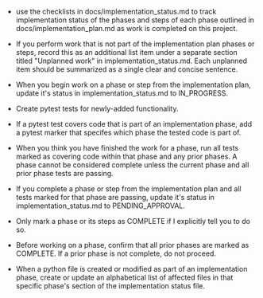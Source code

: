 - use the checklists in docs/implementation_status.md to track implementation status of the phases and steps of each phase outlined in docs/implementation_plan.md as work is completed on this project.

- If you perform work that is not part of the implementation plan phases or steps, record this as an additional list item under a separate section titled "Unplanned work" in implementation_status.md. Each unplanned item should be summarized as a single clear and concise sentence.

- When you begin work on a phase or step from the implementation plan, update it's status in implementation_status.md to IN_PROGRESS.

- Create pytest tests for newly-added functionality.

- If a pytest test covers code that is part of an implementation phase, add a pytest marker that specifes which phase the tested code is part of.

- When you think you have finished the work for a phase, run all tests marked as covering code within that phase and any prior phases. A phase cannot be considered complete unless the current phase and all prior phase tests are passing.

- If you complete a phase or step from the implementation plan and all tests marked for that phase are passing, update it's status in implementation_status.md to PENDING_APPROVAL.

- Only mark a phase or its steps as COMPLETE if I explicitly tell you to do so.

- Before working on a phase, confirm that all prior phases are marked as COMPLETE. If a prior phase is not complete, do not proceed.

- When a python file is created or modified as part of an implementation phase, create or update an alphabetical list of affected files in that specific phase's section of the implementation status file.

